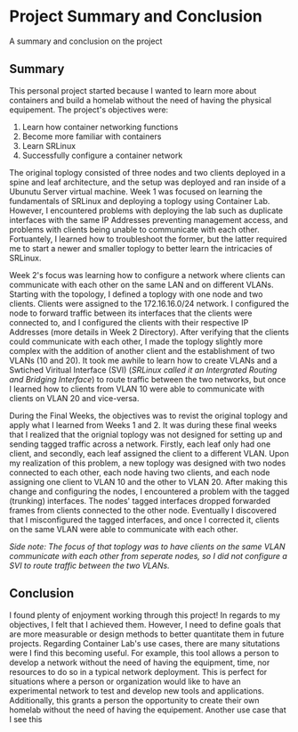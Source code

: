 # Project Summary and Conclusion #
A summary and conclusion on the project

## Summary ##
This personal project started because I wanted to learn more about containers and build a homelab without the need of having the physical equipement. The project's objectives were: 
1) Learn how container networking functions
2) Become more familiar with containers
3) Learn SRLinux
4) Successfully configure a container network

The original toplogy consisted of three nodes and two clients deployed in a spine and leaf architecture, and the setup was deployed and ran inside of a Ubunutu Server virtual machine. Week 1 was focused on learning the fundamentals of SRLinux and deploying a toplogy using Container Lab. However, I encountered problems with deploying the lab such as duplicate interfaces with the same IP Addresses preventing management access, and problems with clients being unable to communicate with each other. Fortuantely, I learned how to troubleshoot the former, but the latter required me to start a newer and smaller toplogy to better learn the intricacies of SRLinux. 

Week 2's focus was learning how to configure a network where clients can communicate with each other on the same LAN and on different VLANs. Starting with the topology, I defined a toplogy with one node and two clients. Clients were assigned to the 172.16.16.0/24 network. I configured the node to forward traffic between its interfaces that the clients were connected to, and I configured the clients with their respective IP Addresses (more details in Week 2 Directory). After verifying that the clients could communicate with each other, I made the toplogy slightly more complex with the addition of another client and the establishment of two VLANs (10 and 20). It took me awhile to learn how to create VLANs and a Swtiched Viritual Interface (SVI) (*SRLinux called it an Intergrated Routing and Bridging Interface*) to route traffic between the two networks, but once I learned how to clients from VLAN 10 were able to communicate with clients on VLAN 20 and vice-versa.

During the Final Weeks, the objectives was to revist the original toplogy and apply what I learned from Weeks 1 and 2. It was during these final weeks that I realized that the orignial toplogy was not designed for setting up and sending tagged traffic across a network. Firstly, each leaf only had one client, and secondly, each leaf assigned the client to a different VLAN. Upon my realization of this problem, a new toplogy was designed with two nodes connected to each other, each node having two clients, and each node assigning one client to VLAN 10 and the other to VLAN 20. After making this change and configuring the nodes, I encountered a problem with the tagged (trunking) interfaces. The nodes' tagged interfaces dropped forwarded frames from clients connected to the other node. Eventually I discovered that I misconfigured the tagged interfaces, and once I corrected it, clients on the same VLAN were able to communicate with each other. 

*Side note: The focus of that toplogy was to have clients on the same VLAN communicate with each other from seperate nodes, so I did not configure a SVI to route traffic between the two VLANs.*

## Conclusion ##
I found plenty of enjoyment working through this project! In regards to my objectives, I felt that I achieved them. However, I need to define goals that are more measurable or design methods to better quantitate them in future projects. Regarding Container Lab's use cases, there are many situtations were I find this becoming useful. For example, this tool allows a person to develop a network without the need of having the equipment, time, nor resources to do so in a typical network deployment. This is perfect for situations where a person or organization would like to have an experimental network to test and develop new tools and applications. Additionally, this grants a person the opportunity to create their own homelab without the need of having the equipement. Another use case that I see this 
